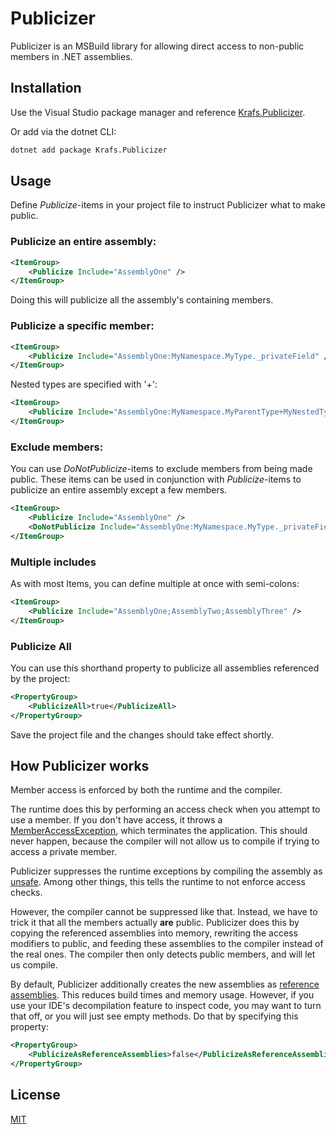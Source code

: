 # Publicizer
Publicizer is an MSBuild library for allowing direct access to non-public members in .NET assemblies.

## Installation
Use the Visual Studio package manager and reference [Krafs.Publicizer](https://www.nuget.org/packages/Krafs.Publicizer).

Or add via the dotnet CLI:
```bash
dotnet add package Krafs.Publicizer
```

## Usage
Define _Publicize_-items in your project file to instruct Publicizer what to make public.

### Publicize an entire assembly:
```xml
<ItemGroup>
    <Publicize Include="AssemblyOne" />
</ItemGroup>
```
Doing this will publicize all the assembly's containing members.

### Publicize a specific member:
```xml
<ItemGroup>
    <Publicize Include="AssemblyOne:MyNamespace.MyType._privateField" />
</ItemGroup>
```
Nested types are specified with '+':
```xml
<ItemGroup>
    <Publicize Include="AssemblyOne:MyNamespace.MyParentType+MyNestedType._privateField" />
</ItemGroup>
```
### Exclude members:
You can use _DoNotPublicize_-items to exclude members from being made public. 
These items can be used in conjunction with _Publicize_-items to publicize an entire assembly except a few members.
```xml
<ItemGroup>
    <Publicize Include="AssemblyOne" />
    <DoNotPublicize Include="AssemblyOne:MyNamespace.MyType._privateField" />
</ItemGroup>
```

### Multiple includes
As with most Items, you can define multiple at once with semi-colons:
```xml
<ItemGroup>
    <Publicize Include="AssemblyOne;AssemblyTwo;AssemblyThree" />
</ItemGroup>
```

### Publicize All
You can use this shorthand property to publicize all assemblies referenced by the project:
```xml
<PropertyGroup>
    <PublicizeAll>true</PublicizeAll>
</PropertyGroup>
```

Save the project file and the changes should take effect shortly.

## How Publicizer works
Member access is enforced by both the runtime and the compiler. 

The runtime does this by performing an access check when you attempt to use a member. If you don't have access, it throws a [MemberAccessException](https://docs.microsoft.com/en-us/dotnet/api/system.memberaccessexception/), which terminates the application.
This should never happen, because the compiler will not allow us to compile if trying to access a private member.

Publicizer suppresses the runtime exceptions by compiling the assembly as [unsafe](https://docs.microsoft.com/en-us/dotnet/csharp/language-reference/unsafe-code/).
Among other things, this tells the runtime to not enforce access checks.

However, the compiler cannot be suppressed like that. Instead, we have to trick it that all the members actually **are** public.
Publicizer does this by copying the referenced assemblies into memory, rewriting the access modifiers to public, and feeding these assemblies to the compiler instead of the real ones.
The compiler then only detects public members, and will let us compile.

By default, Publicizer additionally creates the new assemblies as [reference assemblies](https://docs.microsoft.com/en-us/dotnet/standard/assembly/reference-assemblies/). 
This reduces build times and memory usage. However, if you use your IDE's decompilation feature to inspect code, you may want to turn that off, or you will just see empty methods.
Do that by specifying this property:
```xml
<PropertyGroup>
    <PublicizeAsReferenceAssemblies>false</PublicizeAsReferenceAssemblies>
</PropertyGroup>
```

## License
[MIT](https://choosealicense.com/licenses/mit/)